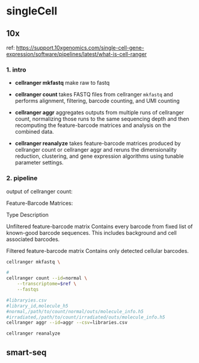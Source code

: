 # singleCell

## 10x 

ref: https://support.10xgenomics.com/single-cell-gene-expression/software/pipelines/latest/what-is-cell-ranger

### 1. intro 

* __cellranger mkfastq__ make raw to fastq

* __cellranger count__ takes FASTQ files from cellranger `mkfastq` and performs alignment, filtering, barcode counting, and UMI counting

* __cellranger aggr__ aggregates outputs from multiple runs of cellranger count, normalizing those runs to the same sequencing depth and then recomputing the feature-barcode matrices and analysis on the combined data.

* __cellranger reanalyze__ takes feature-barcode matrices produced by cellranger count or cellranger aggr and reruns the dimensionality reduction, clustering, and gene expression algorithms using tunable parameter settings.


### 2. pipeline

output of cellranger count: 

Feature-Barcode Matrices: 

Type	Description

Unfiltered feature-barcode matrix	Contains every barcode from fixed list of known-good barcode sequences. This includes background and cell associated barcodes.

Filtered feature-barcode matrix	Contains only detected cellular barcodes.

```bash
cellranger mkfastq \

#
cellranger count --id=normal \
	--transcriptome=$ref \
	--fastqs 

#libraryies.csv
#library_id,molecule_h5
#normal,/path/to/count/normal/outs/molecule_info.h5
#irradiated,/path/to/count/irradiated/outs/molecule_info.h5
cellranger aggr --id=aggr --csv=libraries.csv

cellranger reanalyze

```
## smart-seq